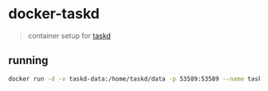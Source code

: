 # docker-taskd
> container setup for [taskd](https://taskwarrior.org/docs/#taskd)

## running

```bash
docker run -d -v taskd-data:/home/taskd/data -p 53589:53589 --name taskd taskd
```
